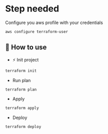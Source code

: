 # Step needed
Configure you aws profile with your credentials

```bash
aws configure terraform-user
```


## 📖 How to use

- ⚡ Init project

```bash
terraform init
```

- Run plan

```bash
terraform plan
```

- Apply

```bash
terraform apply
```

- Deploy

```bash
terraform deploy
```
